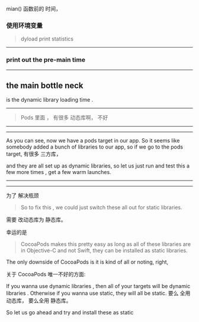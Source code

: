 

mian() 函数前的 时间，


### 使用环境变量


> dyload print statistics

<hr>

### print out the pre-main time


<hr>

## the main bottle neck
is the dynamic library loading time .


<hr>


> Pods 里面 ， 有很多 动态库啊， 不好


<hr>


<hr>


As you can see, now we have a pods target in our app.
So it seems like somebody added a bunch of libraries
to our app, so if we go to the pods target,
有很多 三方库，

and they are all set up
as dynamic libraries, so let us just run and test this
a few more times , get a few warm launches.




<hr>


<hr>




为了 解决瓶颈

> So to fix this , we could just switch these all out
> for static libraries.

需要 改动态库为 静态库。


幸运的是

> CocoaPods makes this pretty easy
as long as all of these libraries are in Objective-C
and not Swift,  they can be installed as static libraries.




The only downside of CocoaPods is it is kind of
all or noting, right,

关于 CocoaPods 唯一不好的方面:

If you wanna use dynamic libraries , then all of your targets
will be dynamic libraries .
Otherwise if you wanna use static,
they will all be static.
要么 全用动态库， 要么全用 静态库。





So let us go ahead and try and install these as static




